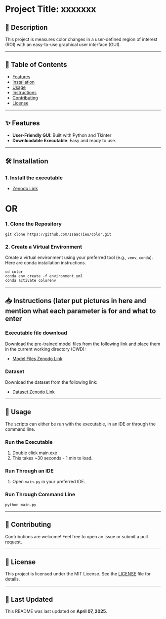 # Project Title: xxxxxxx

## 📝 Description
This project is measures color changes in a user-defined region of interest (ROI) with an easy-to-use graphical user interface (GUI).

---

## 📂 Table of Contents
- [Features](#features)
- [Installation](#installation)
- [Usage](#usage)
- [Instructions](#instructions)
- [Contributing](#contributing)
- [License](#license)

---

## ✨ Features
- **User-Friendly GUI**: Built with Python and Tkinter
- **Downloadable Executable**: Easy and ready to use.

---

## 🛠️ Installation

### 1. Install the executable
- [Zenodo Link](#)

# OR

### 1. Clone the Repository 
    git clone https://github.com/IsaacTieu/color.git

### 2. Create a Virtual Environment
Create a virtual environment using your preferred tool (e.g., `venv`, `conda`). Here are conda installation instructions.

    cd color
    conda env create -f environment.yml
    conda activate colorenv

---

## 📥 Instructions (later put pictures in here and mention what each parameter is for and what to enter

### Executable file download
Download the pre-trained model files from the following link and place them in the current working directory (CWD):
- [Model Files Zenodo Link](#)

### Dataset
Download the dataset from the following link:
- [Dataset Zenodo Link](#)

---

## 🚀 Usage
The scripts can either be run with the executable, in an IDE or through the command line.

### Run the Executable
1. Double click main.exe
2. This takes ~30 seconds - 1 min to load.

### Run Through an IDE
1. Open `main.py` in your preferred IDE.

### Run Through Command Line

    python main.py

---

## 🤝 Contributing
Contributions are welcome! Feel free to open an issue or submit a pull request.

---

## 📜 License
This project is licensed under the MIT License. See the [LICENSE](LICENSE) file for details.

---

## 📅 Last Updated
This README was last updated on **April 07, 2025**.



